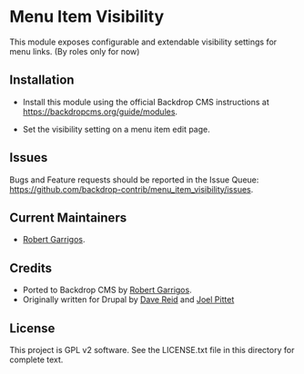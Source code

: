 Menu Item Visibility
======================

This module exposes configurable and extendable visibility settings for menu
links. (By roles only for now)

Installation
------------

- Install this module using the official Backdrop CMS instructions at
  https://backdropcms.org/guide/modules.

- Set the visibility setting on a menu item edit page.

Issues
------

Bugs and Feature requests should be reported in the Issue Queue:
https://github.com/backdrop-contrib/menu_item_visibility/issues.

Current Maintainers
-------------------

- [Robert Garrigos](https://github.com/robertgarrigos).

Credits
-------

- Ported to Backdrop CMS by [Robert Garrigos](https://github.com/robertgarrigos).
- Originally written for Drupal by [Dave Reid](https://github.com/davereid) and
 [Joel Pittet](https://github.com/joelpittet)

License
-------

This project is GPL v2 software.
See the LICENSE.txt file in this directory for complete text.
